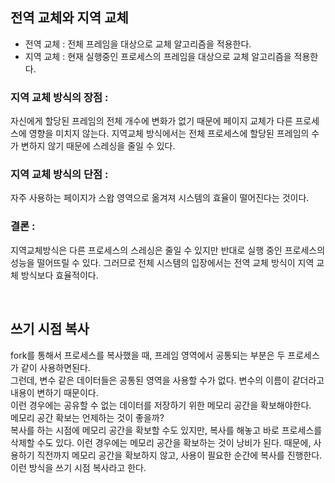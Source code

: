 ## 전역 교체와 지역 교체

- 전역 교체 : 전체 프레임을 대상으로 교체 알고리즘을 적용한다.
- 지역 교체 : 현재 실행중인 프로세스의 프레임을 대상으로 교체 알고리즘을 적용한다.

### 지역 교체 방식의 장점 :

자신에게 할당된 프레임의 전체 개수에 변화가 없기 때문에 페이지 교체가 다른 프로세스에 영향을 미치지 않는다.
지역교체 방식에서는 전체 프로세스에 할당된 프레임의 수가 변하지 않기 때문에 스레싱을 줄일 수 있다.

### 지역 교체 방식의 단점 :

자주 사용하는 페이지가 스왑 영역으로 옮겨져 시스템의 효율이 떨어진다는 것이다.

### 결론 :

지역교체방식은 다른 프로세스의 스레싱은 줄일 수 있지만 반대로 실행 중인 프로세스의 성능을 떨어뜨릴 수 있다.
그러므로 전체 시스템의 입장에서는 전역 교체 방식이 지역 교체 방식보다 효율적이다.

<br>

## 쓰기 시점 복사

fork를 통해서 프로세스를 복사했을 때,
프레임 영역에서 공통되는 부분은 두 프로세스가 같이 사용하면된다.  
그런데, 변수 같은 데이터들은 공통된 영역을 사용할 수가 없다. 변수의 이름이 같더라고 내용이 변하기 때문이다.  
이런 경우에는 공유할 수 없는 데이터를 저장하기 위한 메모리 공간을 확보해야한다.  
메모리 공간 확보는 언제하는 것이 좋을까?  
복사를 하는 시점에 메모리 공간을 확보할 수도 있지만,
복사를 해놓고 바로 프로세스를 삭제할 수도 있다. 이런 경우에는 메모리 공간을 확보하는 것이 낭비가 된다.
때문에, 사용하기 직전까지 메모리 공간을 확보하지 않고, 사용이 필요한 순간에 복사를 진행한다.  
이런 방식을 쓰기 시점 복사라고 한다.
